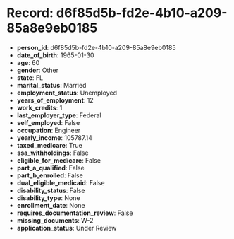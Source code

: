 # Record: d6f85d5b-fd2e-4b10-a209-85a8e9eb0185

- **person_id**: d6f85d5b-fd2e-4b10-a209-85a8e9eb0185
- **date_of_birth**: 1965-01-30
- **age**: 60
- **gender**: Other
- **state**: FL
- **marital_status**: Married
- **employment_status**: Unemployed
- **years_of_employment**: 12
- **work_credits**: 1
- **last_employer_type**: Federal
- **self_employed**: False
- **occupation**: Engineer
- **yearly_income**: 105787.14
- **taxed_medicare**: True
- **ssa_withholdings**: False
- **eligible_for_medicare**: False
- **part_a_qualified**: False
- **part_b_enrolled**: False
- **dual_eligible_medicaid**: False
- **disability_status**: False
- **disability_type**: None
- **enrollment_date**: None
- **requires_documentation_review**: False
- **missing_documents**: W-2
- **application_status**: Under Review